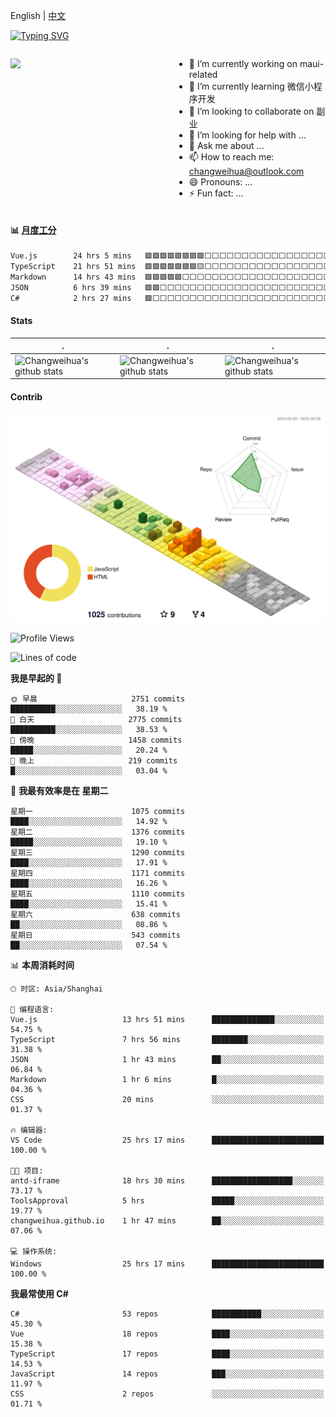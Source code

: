 English | [中文](README_CN.md)

[![Typing SVG](https://readme-typing-svg.herokuapp.com?color=%2336BCF7&center=true&vCenter=true&width=600&lines=Hi+there+👋,+I+am+Chang+Weihua;+Welcome+to+My+Profile!;Over+9+years+of+programming+experience;Always+learning+new+things+)](https://git.io/typing-svg)

<div style="display: grid;gap: 20px;grid-template-columns: repeat(auto-fit, minmax(240px, 1fr));">

[<img src="https://github-readme-stats.vercel.app/api?username=changweihua&show_icons=true&locale=cn" />](https://metrics.lecoq.io/changweihua#gh-light-mode-only)

<div>

- 🔭 I’m currently working on maui-related
- 🌱 I’m currently learning 微信小程序开发
- 👯 I’m looking to collaborate on 副业
- 🤔 I’m looking for help with ...
- 💬 Ask me about ...
- 📫 How to reach me: changweihua@outlook.com
- 😄 Pronouns: ...
- ⚡ Fun fact: ...

</div>

</div>

#### :bar_chart: [月度工分](https://github.com/changweihua/wakapi)

<!--START_SECTION:wakao-->

```txt
Vue.js        24 hrs 5 mins   🟩🟩🟩🟩🟩🟩🟩🟩⬜⬜⬜⬜⬜⬜⬜⬜⬜⬜⬜⬜⬜⬜⬜⬜⬜   32.08 %
TypeScript    21 hrs 51 mins  🟩🟩🟩🟩🟩🟩🟩🟨⬜⬜⬜⬜⬜⬜⬜⬜⬜⬜⬜⬜⬜⬜⬜⬜⬜   29.11 %
Markdown      14 hrs 43 mins  🟩🟩🟩🟩🟩⬜⬜⬜⬜⬜⬜⬜⬜⬜⬜⬜⬜⬜⬜⬜⬜⬜⬜⬜⬜   19.62 %
JSON          6 hrs 39 mins   🟩🟩⬜⬜⬜⬜⬜⬜⬜⬜⬜⬜⬜⬜⬜⬜⬜⬜⬜⬜⬜⬜⬜⬜⬜   08.87 %
C#            2 hrs 27 mins   🟩⬜⬜⬜⬜⬜⬜⬜⬜⬜⬜⬜⬜⬜⬜⬜⬜⬜⬜⬜⬜⬜⬜⬜⬜   03.27 %
```

<!--END_SECTION:wakao-->

#### Stats ####


| .                                                                                                                                            | .                                                                                                                                      | .                                                                                                                                                     |
| -------------------------------------------------------------------------------------------------------------------------------------------- | -------------------------------------------------------------------------------------------------------------------------------------- | ----------------------------------------------------------------------------------------------------------------------------------------------------- |
| ![Changweihua's github stats](https://github-readme-stats.vercel.app/api?username=changweihua&show_icons=true&theme=radical&hide_title=true) | ![Changweihua's github stats](https://github-readme-stats.vercel.app/api/top-langs/?username=changweihua&theme=radical&layout=compact) | ![Changweihua's github stats](https://github-readme-stats.vercel.app/api?username=changweihua&show_icons=true&theme=radical&include_all_commits=true) |


#### Contrib ####

<!--   profile-green-animate -->
![](./profile-3d-contrib/profile-south-season-animate.svg)

<!--START_SECTION:waka-->
![Profile Views](http://img.shields.io/badge/%E4%B8%AA%E4%BA%BA%E8%B5%84%E6%96%99%E8%A7%82%E7%9C%8B%E6%AC%A1%E6%95%B0-3-blue)

![Lines of code](https://img.shields.io/badge/%E4%BB%8E%E3%80%8CHello%20World%E3%80%8D%E8%B5%B7%E6%88%91%E5%B7%B2%E7%BB%8F%E5%86%99%E4%BA%86-24.3%20million%20%E8%A1%8C%E4%BB%A3%E7%A0%81-blue)

**我是早起的 🐤** 

```text
🌞 早晨                     2751 commits        ██████████░░░░░░░░░░░░░░░   38.19 % 
🌆 白天                     2775 commits        ██████████░░░░░░░░░░░░░░░   38.53 % 
🌃 傍晚                     1458 commits        █████░░░░░░░░░░░░░░░░░░░░   20.24 % 
🌙 晚上                     219 commits         █░░░░░░░░░░░░░░░░░░░░░░░░   03.04 % 
```
📅 **我最有效率是在 星期二** 

```text
星期一                      1075 commits        ████░░░░░░░░░░░░░░░░░░░░░   14.92 % 
星期二                      1376 commits        █████░░░░░░░░░░░░░░░░░░░░   19.10 % 
星期三                      1290 commits        ████░░░░░░░░░░░░░░░░░░░░░   17.91 % 
星期四                      1171 commits        ████░░░░░░░░░░░░░░░░░░░░░   16.26 % 
星期五                      1110 commits        ████░░░░░░░░░░░░░░░░░░░░░   15.41 % 
星期六                      638 commits         ██░░░░░░░░░░░░░░░░░░░░░░░   08.86 % 
星期日                      543 commits         ██░░░░░░░░░░░░░░░░░░░░░░░   07.54 % 
```


📊 **本周消耗时间** 

```text
🕑︎ 时区: Asia/Shanghai

💬 编程语言: 
Vue.js                   13 hrs 51 mins      ██████████████░░░░░░░░░░░   54.75 % 
TypeScript               7 hrs 56 mins       ████████░░░░░░░░░░░░░░░░░   31.38 % 
JSON                     1 hr 43 mins        ██░░░░░░░░░░░░░░░░░░░░░░░   06.84 % 
Markdown                 1 hr 6 mins         █░░░░░░░░░░░░░░░░░░░░░░░░   04.36 % 
CSS                      20 mins             ░░░░░░░░░░░░░░░░░░░░░░░░░   01.37 % 

🔥 编辑器: 
VS Code                  25 hrs 17 mins      █████████████████████████   100.00 % 

🐱‍💻 项目: 
antd-iframe              18 hrs 30 mins      ██████████████████░░░░░░░   73.17 % 
ToolsApproval            5 hrs               █████░░░░░░░░░░░░░░░░░░░░   19.77 % 
changweihua.github.io    1 hr 47 mins        ██░░░░░░░░░░░░░░░░░░░░░░░   07.06 % 

💻 操作系统: 
Windows                  25 hrs 17 mins      █████████████████████████   100.00 % 
```

**我最常使用 C#** 

```text
C#                       53 repos            ███████████░░░░░░░░░░░░░░   45.30 % 
Vue                      18 repos            ████░░░░░░░░░░░░░░░░░░░░░   15.38 % 
TypeScript               17 repos            ████░░░░░░░░░░░░░░░░░░░░░   14.53 % 
JavaScript               14 repos            ███░░░░░░░░░░░░░░░░░░░░░░   11.97 % 
CSS                      2 repos             ░░░░░░░░░░░░░░░░░░░░░░░░░   01.71 % 
```




<!--END_SECTION:waka-->


<!-- ![](assets/Bottom_down.svg) -->
